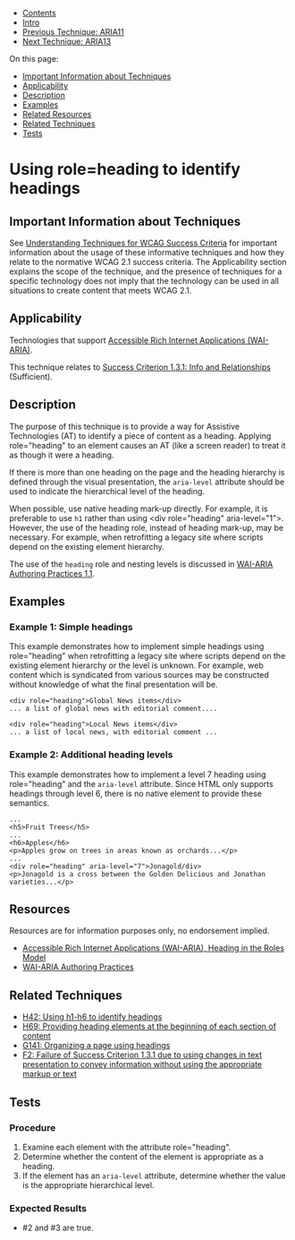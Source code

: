 -   [Contents](https://www.w3.org/WAI/WCAG21/Techniques/#techniques "Table of Contents")
-   [Intro](https://www.w3.org/WAI/WCAG21/Techniques/#introduction "Introduction to Techniques")
-   [Previous Technique: ARIA11](ARIA11)
-   [Next Technique: ARIA13](ARIA13)

On this page:

-   [Important Information about Techniques](#important-information)
-   [Applicability](#applicability)
-   [Description](#description)
-   [Examples](#examples)
-   [Related Resources](#resources)
-   [Related Techniques](#related)
-   [Tests](#tests)

Using role=heading to identify headings
=======================================

Important Information about Techniques
--------------------------------------

See [Understanding Techniques for WCAG Success Criteria](https://www.w3.org/WAI/WCAG21/Understanding/understanding-techniques) for important information about the usage of these informative techniques and how they relate to the normative WCAG 2.1 success criteria. The Applicability section explains the scope of the technique, and the presence of techniques for a specific technology does not imply that the technology can be used in all situations to create content that meets WCAG 2.1.

Applicability
-------------

Technologies that support [Accessible Rich Internet Applications (WAI-ARIA)](https://www.w3.org/TR/wai-aria/).

This technique relates to [Success Criterion 1.3.1: Info and Relationships](https://www.w3.org/WAI/WCAG21/Understanding/info-and-relationships) (Sufficient).

Description
-----------

The purpose of this technique is to provide a way for Assistive Technologies (AT) to identify a piece of content as a heading. Applying role="heading" to an element causes an AT (like a screen reader) to treat it as though it were a heading.

If there is more than one heading on the page and the heading hierarchy is defined through the visual presentation, the `aria-level` attribute should be used to indicate the hierarchical level of the heading.

When possible, use native heading mark-up directly. For example, it is preferable to use `h1` rather than using &lt;div role="heading" aria-level="1"&gt;. However, the use of the heading role, instead of heading mark-up, may be necessary. For example, when retrofitting a legacy site where scripts depend on the existing element hierarchy.

The use of the `heading` role and nesting levels is discussed in [WAI-ARIA Authoring Practices 1.1](https://www.w3.org/TR/wai-aria-practices/).

Examples
--------

### Example 1: Simple headings

This example demonstrates how to implement simple headings using role="heading" when retrofitting a legacy site where scripts depend on the existing element hierarchy or the level is unknown. For example, web content which is syndicated from various sources may be constructed without knowledge of what the final presentation will be.

    <div role="heading">Global News items</div>
    ... a list of global news with editorial comment....

    <div role="heading">Local News items</div>
    ... a list of local news, with editorial comment ...

### Example 2: Additional heading levels

This example demonstrates how to implement a level 7 heading using role="heading" and the `aria-level` attribute. Since HTML only supports headings through level 6, there is no native element to provide these semantics.

    ...
    <h5>Fruit Trees</h5>
    ...
    <h6>Apples</h6>
    <p>Apples grow on trees in areas known as orchards...</p>
    ...
    <div role="heading" aria-level="7">Jonagold/div>
    <p>Jonagold is a cross between the Golden Delicious and Jonathan varieties...</p>

Resources
---------

Resources are for information purposes only, no endorsement implied.

-   [Accessible Rich Internet Applications (WAI-ARIA), Heading in the Roles Model](https://www.w3.org/TR/wai-aria/#heading)
-   [WAI-ARIA Authoring Practices](https://www.w3.org/TR/wai-aria-practices/)

Related Techniques
------------------

-   [H42: Using h1-h6 to identify headings](https://www.w3.org/WAI/WCAG21/Techniques/html/H42)
-   [H69: Providing heading elements at the beginning of each section of content](https://www.w3.org/WAI/WCAG21/Techniques/html/H69)
-   [G141: Organizing a page using headings](https://www.w3.org/WAI/WCAG21/Techniques/general/G141)
-   [F2: Failure of Success Criterion 1.3.1 due to using changes in text presentation to convey information without using the appropriate markup or text](https://www.w3.org/WAI/WCAG21/Techniques/failures/F2)

Tests
-----

### Procedure

1.  Examine each element with the attribute role="heading".
2.  Determine whether the content of the element is appropriate as a heading.
3.  If the element has an `aria-level` attribute, determine whether the value is the appropriate hierarchical level.

### Expected Results

-   \#2 and \#3 are true.
